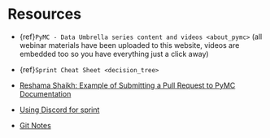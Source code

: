 # Resources

- {ref}`PyMC - Data Umbrella series content and videos <about_pymc>` (all webinar materials have been uploaded to this website, videos are embedded too so you have everything just a click away)

- {ref}`Sprint Cheat Sheet <decision_tree>`

- [Reshama Shaikh: Example of Submitting a Pull Request to PyMC Documentation](https://www.youtube.com/watch?v=NbmdFJsnuuo)

- [Using Discord for sprint](https://youtu.be/w2A8SknM-68)

- [Git Notes](https://www.dataschool.io/how-to-contribute-on-github/)
